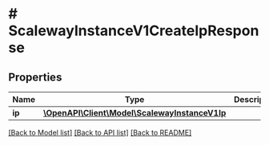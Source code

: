 # # ScalewayInstanceV1CreateIpResponse

## Properties

Name | Type | Description | Notes
------------ | ------------- | ------------- | -------------
**ip** | [**\OpenAPI\Client\Model\ScalewayInstanceV1Ip**](ScalewayInstanceV1Ip.md) |  | [optional]

[[Back to Model list]](../../README.md#models) [[Back to API list]](../../README.md#endpoints) [[Back to README]](../../README.md)
